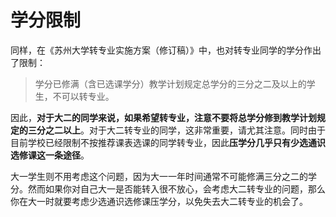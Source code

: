 # 学分限制

同样，在《苏州大学转专业实施方案（修订稿）》中，也对转专业同学的学分作出了限制：

> 学分已修满（含已选课学分）教学计划规定总学分的三分之二及以上的学生，不可以转专业。

因此，**对于大二的同学来说，如果希望转专业，注意不要将总学分修到教学计划规定的三分之二以上**。对于大二转专业的同学，这非常重要，请尤其注意。同时由于目前学校已经限制不按推荐课表选课的同学转专业，因此**压学分几乎只有少选通识选修课这一条途径**。

大一学生则不用考虑这个问题，因为大一一年时间通常不可能修满三分之二的学分。然而如果你对自己大一是否能转入很不放心，会考虑大二转专业的问题，那么你在大一时就要考虑少选通识选修课压学分，以免失去大二转专业的机会了。